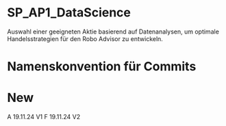 # SP_AP1_DataScience
Auswahl einer geeigneten Aktie basierend auf Datenanalysen, um optimale Handelsstrategien für den Robo Advisor zu entwickeln.

# Namenskonvention für Commits

# New
A 19.11.24 V1
F 19.11.24 V2

